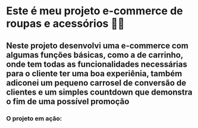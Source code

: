 # Este é meu projeto e-commerce de roupas e acessórios 👚👞

## Neste projeto desenvolvi uma e-commerce com algumas funções básicas, como a de carrinho, onde tem todas as funcionalidades necessárias para o cliente ter uma boa experiênia, também adiconei um pequeno carrosel de conversão de clientes e um simples countdown que demonstra o fim de uma possível promoção

### O projeto em ação:

